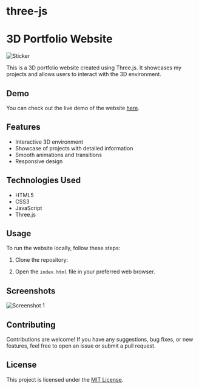 # three-js

# 3D Portfolio Website

![Sticker](path_to_sticker_image.png)

This is a 3D portfolio website created using Three.js. It showcases my projects and allows users to interact with the 3D environment.

## Demo

You can check out the live demo of the website [here](three-js-rosy-sigma.vercel.app).

## Features

- Interactive 3D environment
- Showcase of projects with detailed information
- Smooth animations and transitions
- Responsive design

## Technologies Used

- HTML5
- CSS3
- JavaScript
- Three.js

## Usage

To run the website locally, follow these steps:

1. Clone the repository:




2. Open the `index.html` file in your preferred web browser.

## Screenshots

![Screenshot 1](https://github.com/Manvendra2000/three-js/assets/53358773/11547c7d-37ee-416c-9363-4ec042e367a5)


## Contributing

Contributions are welcome! If you have any suggestions, bug fixes, or new features, feel free to open an issue or submit a pull request.

## License

This project is licensed under the [MIT License](LICENSE).



